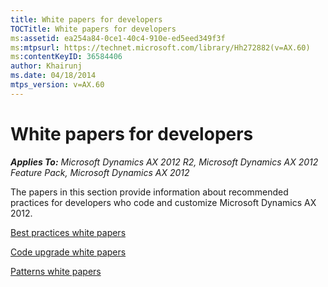 ```yaml
---
title: White papers for developers
TOCTitle: White papers for developers
ms:assetid: ea254a84-0ce1-40c4-910e-ed5eed349f3f
ms:mtpsurl: https://technet.microsoft.com/library/Hh272882(v=AX.60)
ms:contentKeyID: 36584406
author: Khairunj
ms.date: 04/18/2014
mtps_version: v=AX.60
---
```


# White papers for developers 


_**Applies To:** Microsoft Dynamics AX 2012 R2, Microsoft Dynamics AX 2012 Feature Pack, Microsoft Dynamics AX 2012_

The papers in this section provide information about recommended practices for developers who code and customize Microsoft Dynamics AX 2012.

[Best practices white papers](best-practices-white-papers.md)

[Code upgrade white papers](code-upgrade-white-papers.md)

[Patterns white papers](patterns-white-papers.md)

  


